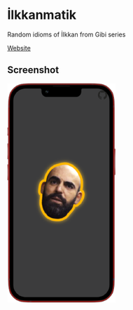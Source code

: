 # İlkkanmatik
Random idioms of İlkkan from Gibi series

[Website](https://yinkar.github.io/ilkkanmatik)

## Screenshot
![Screenshot](screenshot.png)